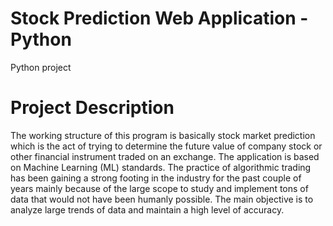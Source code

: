 # Stock Prediction Web Application - Python
Python project 

# Project Description

The working structure of this program is basically stock market prediction which is the act of trying to determine the future value of company stock or other financial instrument traded on an exchange. 
The application is based on Machine Learning (ML) standards.
The practice of algorithmic trading has been gaining a strong footing in the industry for the past couple of years mainly because of the large scope to study and implement tons of data that would not have been humanly possible.
The main objective is to analyze large trends of data and maintain a high level of accuracy.
